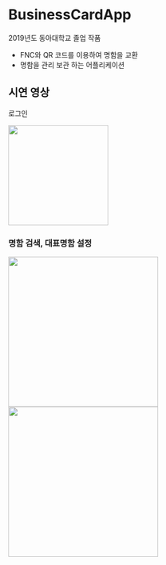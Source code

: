 # BusinessCardApp
2019년도 동아대학교 졸업 작품
 - FNC와 QR 코드를 이용하여 명함을 교환
 - 명함을 관리 보관 하는 어플리케이션
 
## 시연 영상

 로그인
 <div>
  <image width="200px" height="auto" src="https://user-images.githubusercontent.com/55723654/91384570-e89c7800-e869-11ea-845e-8c3b937535cc.gif" >
</div>

### 명함 검색, 대표명함 설정
<div> 
 <image width="300px" heigh="600" margin-right="30" src="https://user-images.githubusercontent.com/55723654/91384572-e89c7800-e869-11ea-9685-b36e80f128a0.gif" >
  <image width="300px" heigh="600" src="https://user-images.githubusercontent.com/55723654/91384574-e9350e80-e869-11ea-8b64-f066c992bd32.gif" >
</div>
